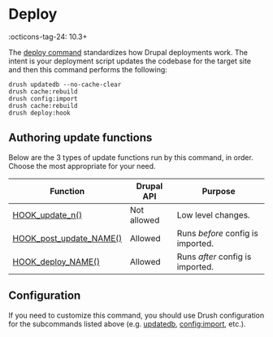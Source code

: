 # Deploy
:octicons-tag-24: 10.3+

The [deploy command](commands/deploy.md) standardizes how Drupal deployments work. The intent is your 
deployment script updates the codebase for the target site and then this command 
performs the following:

```shell
drush updatedb --no-cache-clear
drush cache:rebuild
drush config:import
drush cache:rebuild
drush deploy:hook
```

## Authoring update functions
Below are the 3 types of update functions run by this command, in order. Choose the most appropriate for your need. 

| Function | Drupal API | Purpose |
| --- | --- | --- |
| [HOOK_update_n()](https://api.drupal.org/api/drupal/core!lib!Drupal!Core!Extension!module.api.php/function/hook_update_N) | Not allowed | Low level changes. |
| [HOOK_post_update_NAME()](https://api.drupal.org/api/drupal/core!lib!Drupal!Core!Extension!module.api.php/function/hook_post_update_NAME) | Allowed | Runs *before* config is imported. |
| [HOOK_deploy_NAME()](https://github.com/drush-ops/drush/tree/HEAD/includes/drush.api.php) | Allowed | Runs *after* config is imported. | 

## Configuration

If you need to customize this command, you should use Drush configuration for the 
subcommands listed above (e.g. [updatedb](commands/updatedb.md), [config:import](commands/config_import.md), etc.).

